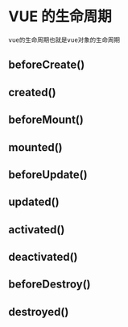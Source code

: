 # VUE 的生命周期
    vue的生命周期也就是vue对象的生命周期
## beforeCreate()
    
## created()

## beforeMount()

## mounted()

## beforeUpdate()

## updated()

## activated()

## deactivated()

## beforeDestroy() 

## destroyed()

